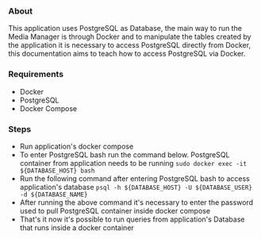 ### About

This application uses PostgreSQL as Database, the main way to run the Media Manager is through Docker and to manipulate the tables created by the application it is necessary to access PostgreSQL directly from Docker, this documentation aims to teach how to access PostgreSQL via Docker.

### Requirements

- Docker
- PostgreSQL
- Docker Compose

### Steps

- Run application's docker compose
- To enter PostgreSQL bash run the command below. PostgreSQL container from application needs to be running
	``sudo docker exec -it ${DATABASE_HOST} bash``
- Run the following command after entering PostgreSQL bash to access application's database
	 ```psql -h ${DATABASE_HOST} -U ${DATABASE_USER} -d ${DATABASE_NAME}```
- After running the above command it's necessary to enter the password used to pull PostgreSQL container inside docker compose
- That's it now it's possible to run queries from application's Database that runs inside a docker container